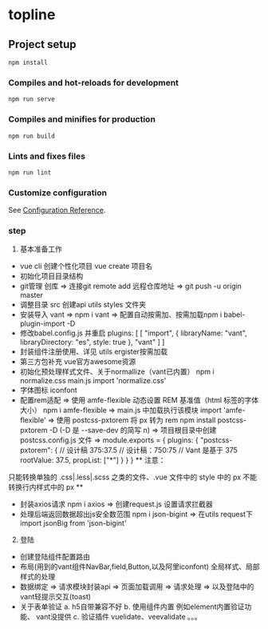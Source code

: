 # topline

## Project setup
```
npm install
```

### Compiles and hot-reloads for development
```
npm run serve
```

### Compiles and minifies for production
```
npm run build
```

### Lints and fixes files
```
npm run lint
```

### Customize configuration
See [Configuration Reference](https://cli.vuejs.org/config/).
### step

1. 基本准备工作

- vue cli 创建个性化项目 vue create 项目名
- 初始化项目目录结构
- git管理 创库 => 连接git remote add 远程仓库地址 => git push -u origin master
- 调整目录 src 创建api utils styles 文件夹
- 安装导入 vant => npm i vant  => 配置自动按需加、按需加载npm i babel-plugin-import -D
- 修改babel.config.js 并重启
plugins: [
    [
      "import",
      {
        libraryName: "vant",
        libraryDirectory: "es",
        style: true
      },
      "vant"
    ]
  ]
- 封装组件注册使用、详见 utils ergister按需加载
- 第三方包补充 vue官方awesome资源
- 初始化预处理样式文件、关于normallize（vant已内置）
     npm i normalize.css
     main.js  import 'normalize.css'
- 字体图标 iconfont
- 配置rem适配 => 使用 amfe-flexible 动态设置 REM 基准值（html 标签的字体大小） npm i amfe-flexible =>  main.js 中加载执行该模块 import 'amfe-flexible' => 使用 postcss-pxtorem 将 px 转为 rem npm install postcss-pxtorem -D (-D 是 --save-dev 的简写
n) => 项目根目录中创建 postcss.config.js 文件 => module.exports = {
  plugins: {
    "postcss-pxtorem": {
      // 设计稿 375:37.5
      // 设计稿：750:75
      // Vant 是基于 375
      rootValue: 37.5,
      propList: ["*"]
    }
  }
}
** 注意：

只能转换单独的 .css|.less|.scss 之类的文件、.vue 文件中的 style 中的 px
不能转换行内样式中的 px **

- 封装axios请求 npm i axios => 创建request.js 设置请求拦截器
- 处理后端返回数据超出js安全数范围  npm i json-bigint => 在utils request下  import jsonBig from 'json-bigint'

2. 登陆

- 创建登陆组件配置路由
- 布局(用到的vant组件NavBar,field,Button,以及阿里iconfont) 全局样式、局部样式的处理
- 数据绑定 => 请求模块封装api => 页面加载调用 => 请求处理 => 以及登陆中的vant轻提示交互(toast)
- 关于表单验证
 a. h5自带兼容不好
 b. 使用组件内置 例如element内置验证功能、 vant没提供
 c. 验证插件 vuelidate、veevalidate 。。。